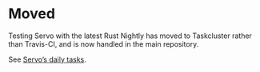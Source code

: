 # Moved

Testing Servo with the latest Rust Nightly has moved to Taskcluster rather than Travis-CI,
and is now handled in the main repository.

See [Servo’s daily tasks](https://github.com/servo/servo/blob/master/etc/ci/taskcluster/README.md#daily-tasks).
